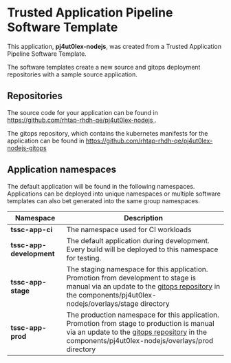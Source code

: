 # Trusted Application Pipeline Software Template

This application, **pj4ut0lex-nodejs**, was created from a Trusted Application Pipeline Software Template.

The software templates create a new source and gitops deployment repositories with a sample source application. 

## Repositories

The source code for your application can be found in [https://github.com/rhtap-rhdh-qe/pj4ut0lex-nodejs ](https://github.com/rhtap-rhdh-qe/pj4ut0lex-nodejs ).
 
The gitops repository, which contains the kubernetes manifests for the application can be found in 
[https://github.com/rhtap-rhdh-qe/pj4ut0lex-nodejs-gitops ](https://github.com/rhtap-rhdh-qe/pj4ut0lex-nodejs-gitops ) 

## Application namespaces 

The default application will be found in the following namespaces. Applications can be deployed into unique namespaces or multiple software templates can also bet generated into the same group namespaces.  

|  Namespace   |  Description   |  
| -------- | -------- |
| **tssc-app-ci** | The namespace used for CI workloads |
| **tssc-app-development** | The default application during development. Every build will be deployed to this namespace for testing. |
| **tssc-app-stage** | The staging namespace for this application. Promotion from development to stage is manual via an update to the [gitops repository](https://github.com/rhtap-rhdh-qe/pj4ut0lex-nodejs-gitops ) in the components/pj4ut0lex-nodejs/overlays/stage directory |
| **tssc-app-prod** | The production namespace for this application. Promotion from stage to production is manual via an update to the [gitops repository](https://github.com/rhtap-rhdh-qe/pj4ut0lex-nodejs-gitops ) in the components/pj4ut0lex-nodejs/overlays/prod directory |